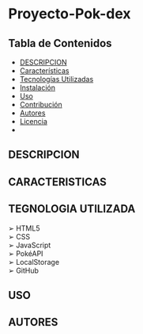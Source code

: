 # Proyecto-Pok-dex 

## Tabla de Contenidos
- [DESCRIPCION](#descripcion)
- [Características](#características)
- [Tecnologías Utilizadas](#tecnologías-utilizadas)
- [Instalación](#instalación)
- [Uso](#uso)
- [Contribución](#contribución)
- [Autores](#autores)
- [Licencia](#licencia)
- 
## DESCRIPCION 

## CARACTERISTICAS

## TEGNOLOGIA UTILIZADA
&#10146; HTML5 <br>
&#10146; CSS <br>
&#10146; JavaScript <br>
&#10146; PokéAPI <br>
&#10146; LocalStorage <br>
&#10146; GitHub

## USO

## AUTORES
